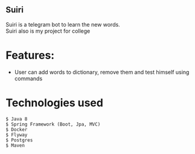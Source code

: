 ## Suiri

Suiri is a telegram bot to learn the new words. \
Suiri also is my project for college 


# Features:
* User can add words to dictionary, remove them and test himself using commands


# Technologies used

```
$ Java 8
$ Spring Framework (Boot, Jpa, MVC)
$ Docker
$ Flyway
$ Postgres
$ Maven
```
